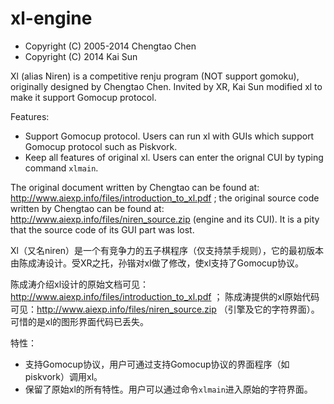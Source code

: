 xl-engine
=========

* Copyright (C) 2005-2014 Chengtao Chen
* Copyright (C) 2014 Kai Sun

Xl (alias Niren) is a competitive renju program (NOT support gomoku), originally designed by Chengtao Chen. Invited by XR, Kai Sun modified xl to make it support Gomocup protocol.

Features:
* Support Gomocup protocol. Users can run xl with GUIs which support Gomocup protocol such as Piskvork.
* Keep all features of original xl. Users can enter the orignal CUI by typing command `xlmain`.

The original document written by Chengtao can be found at: http://www.aiexp.info/files/introduction_to_xl.pdf ; the original source code written by Chengtao can be found at: http://www.aiexp.info/files/niren_source.zip (engine and its CUI). It is a pity that the source code of its GUI part was lost.

Xl（又名niren）是一个有竞争力的五子棋程序（仅支持禁手规则），它的最初版本由陈成涛设计。受XR之托，孙锴对xl做了修改，使xl支持了Gomocup协议。

陈成涛介绍xl设计的原始文档可见：http://www.aiexp.info/files/introduction_to_xl.pdf ； 陈成涛提供的xl原始代码可见：http://www.aiexp.info/files/niren_source.zip （引擎及它的字符界面）。可惜的是xl的图形界面代码已丢失。

特性：
* 支持Gomocup协议，用户可通过支持Gomocup协议的界面程序（如piskvork）调用xl。
* 保留了原始xl的所有特性。用户可以通过命令`xlmain`进入原始的字符界面。

